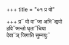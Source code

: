 +++
title = "०१ प्र वो"

+++
प्र᳓ वो वा᳓जा अभि᳓द्यवो  
हवि᳓ष्मन्तो घृता᳓चिया  
देवा᳓ञ् जिगाति सुम्नयुः᳓